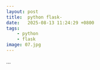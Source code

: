 ```yaml
---
layout: post
title:  python flask-
date:   2025-08-13 11:24:29 +0800
tags: 
    - python 
    - flask
image: 07.jpg
---
```


...